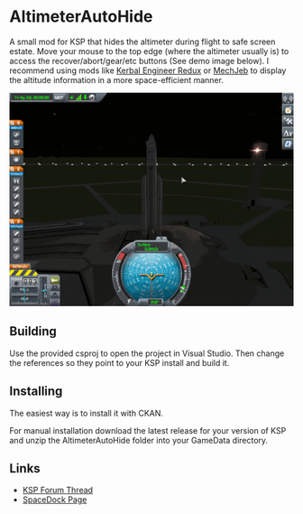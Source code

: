 # AltimeterAutoHide

A small mod for KSP that hides the altimeter during flight to safe screen estate.
Move your mouse to the top edge (where the altimeter usually is) to access the recover/abort/gear/etc buttons (See demo image below).
I recommend using mods like [Kerbal Engineer Redux](https://github.com/jrbudda/KerbalEngineer) 
or [MechJeb](https://github.com/MuMech/MechJeb2) to display the altitude information in a more space-efficient manner.

![usage example](demo.gif?raw=true)

## Building

Use the provided csproj to open the project in Visual Studio. Then change the references so they point to your KSP install and build it.

## Installing

The easiest way is to install it with CKAN.

For manual installation download the latest release for your version of KSP and unzip the AltimeterAutoHide folder into your GameData directory.

## Links

 - [KSP Forum Thread](https://forum.kerbalspaceprogram.com/index.php?/topic/197164-1101-altimeterautohide-v10/)
 - [SpaceDock Page](https://spacedock.info/mod/2541/AltimeterAutoHide)